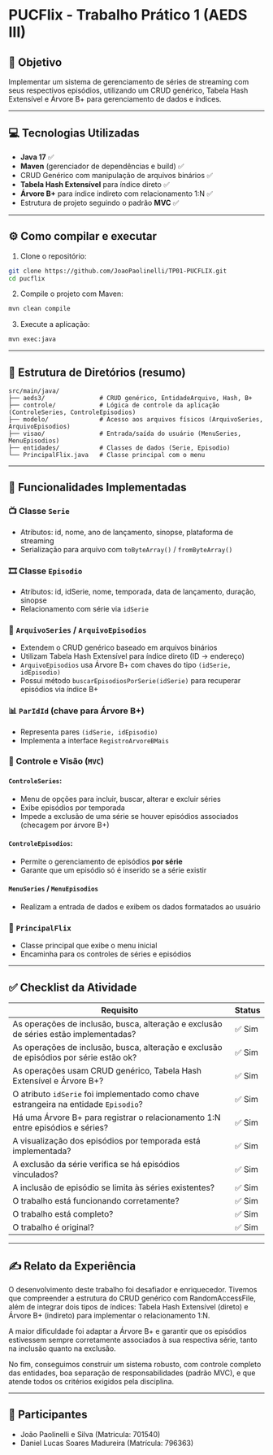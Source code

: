 # PUCFlix - Trabalho Prático 1 (AEDS III)

## 🎯 Objetivo
Implementar um sistema de gerenciamento de séries de streaming com seus respectivos episódios, utilizando um CRUD genérico, Tabela Hash Extensível e Árvore B+ para gerenciamento de dados e índices.

---

## 💻 Tecnologias Utilizadas

- **Java 17** ✅
- **Maven** (gerenciador de dependências e build) ✅
- CRUD Genérico com manipulação de arquivos binários ✅
- **Tabela Hash Extensível** para índice direto ✅
- **Árvore B+** para índice indireto com relacionamento 1:N ✅
- Estrutura de projeto seguindo o padrão **MVC** ✅

---

## ⚙️ Como compilar e executar

1. Clone o repositório:
```bash
git clone https://github.com/JoaoPaolinelli/TP01-PUCFLIX.git
cd pucflix
```

2. Compile o projeto com Maven:
```bash
mvn clean compile
```

3. Execute a aplicação:
```bash
mvn exec:java
```

---

## 📂 Estrutura de Diretórios (resumo)

```
src/main/java/
├── aeds3/               # CRUD genérico, EntidadeArquivo, Hash, B+
├── controle/            # Lógica de controle da aplicação (ControleSeries, ControleEpisodios)
├── modelo/              # Acesso aos arquivos físicos (ArquivoSeries, ArquivoEpisodios)
├── visao/               # Entrada/saída do usuário (MenuSeries, MenuEpisodios)
├── entidades/           # Classes de dados (Serie, Episodio)
└── PrincipalFlix.java   # Classe principal com o menu
```

---

## 📌 Funcionalidades Implementadas

### 📺 Classe `Serie`
- Atributos: id, nome, ano de lançamento, sinopse, plataforma de streaming
- Serialização para arquivo com `toByteArray()` / `fromByteArray()`

### 🎞️ Classe `Episodio`
- Atributos: id, idSerie, nome, temporada, data de lançamento, duração, sinopse
- Relacionamento com série via `idSerie`

### 📁 `ArquivoSeries` / `ArquivoEpisodios`
- Extendem o CRUD genérico baseado em arquivos binários
- Utilizam Tabela Hash Extensível para índice direto (ID → endereço)
- `ArquivoEpisodios` usa Árvore B+ com chaves do tipo `(idSerie, idEpisodio)`
- Possui método `buscarEpisodiosPorSerie(idSerie)` para recuperar episódios via índice B+

### 📊 `ParIdId` (chave para Árvore B+)
- Representa pares `(idSerie, idEpisodio)`
- Implementa a interface `RegistroArvoreBMais`

### 🧠 Controle e Visão (`MVC`)

#### `ControleSeries`:
- Menu de opções para incluir, buscar, alterar e excluir séries
- Exibe episódios por temporada
- Impede a exclusão de uma série se houver episódios associados (checagem por árvore B+)

#### `ControleEpisodios`:
- Permite o gerenciamento de episódios **por série**
- Garante que um episódio só é inserido se a série existir

#### `MenuSeries` / `MenuEpisodios`
- Realizam a entrada de dados e exibem os dados formatados ao usuário

### 🧩 `PrincipalFlix`
- Classe principal que exibe o menu inicial
- Encaminha para os controles de séries e episódios

---

## ✅ Checklist da Atividade

| Requisito                                                                                   | Status |
|---------------------------------------------------------------------------------------------|--------|
| As operações de inclusão, busca, alteração e exclusão de séries estão implementadas?        | ✅ Sim |
| As operações de inclusão, busca, alteração e exclusão de episódios por série estão ok?      | ✅ Sim |
| As operações usam CRUD genérico, Tabela Hash Extensível e Árvore B+?                        | ✅ Sim |
| O atributo `idSerie` foi implementado como chave estrangeira na entidade `Episodio`?        | ✅ Sim |
| Há uma Árvore B+ para registrar o relacionamento 1:N entre episódios e séries?              | ✅ Sim |
| A visualização dos episódios por temporada está implementada?                              | ✅ Sim |
| A exclusão da série verifica se há episódios vinculados?                                    | ✅ Sim |
| A inclusão de episódio se limita às séries existentes?                                      | ✅ Sim |
| O trabalho está funcionando corretamente?                                                    | ✅ Sim |
| O trabalho está completo?                                                                   | ✅ Sim |
| O trabalho é original?                                                                      | ✅ Sim |

---

## ✍️ Relato da Experiência

O desenvolvimento deste trabalho foi desafiador e enriquecedor. Tivemos que compreender a estrutura do CRUD genérico com RandomAccessFile, além de integrar dois tipos de índices: Tabela Hash Extensível (direto) e Árvore B+ (indireto) para implementar o relacionamento 1:N.

A maior dificuldade foi adaptar a Árvore B+ e garantir que os episódios estivessem sempre corretamente associados à sua respectiva série, tanto na inclusão quanto na exclusão.

No fim, conseguimos construir um sistema robusto, com controle completo das entidades, boa separação de responsabilidades (padrão MVC), e que atende todos os critérios exigidos pela disciplina.

---

## 👥 Participantes
- João Paolinelli e Silva (Matricula: 701540)
- Daniel Lucas Soares Madureira (Matrícula: 796363)

